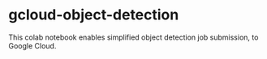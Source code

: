 # gcloud-object-detection

This colab notebook enables simplified object detection job submission, to Google Cloud.
